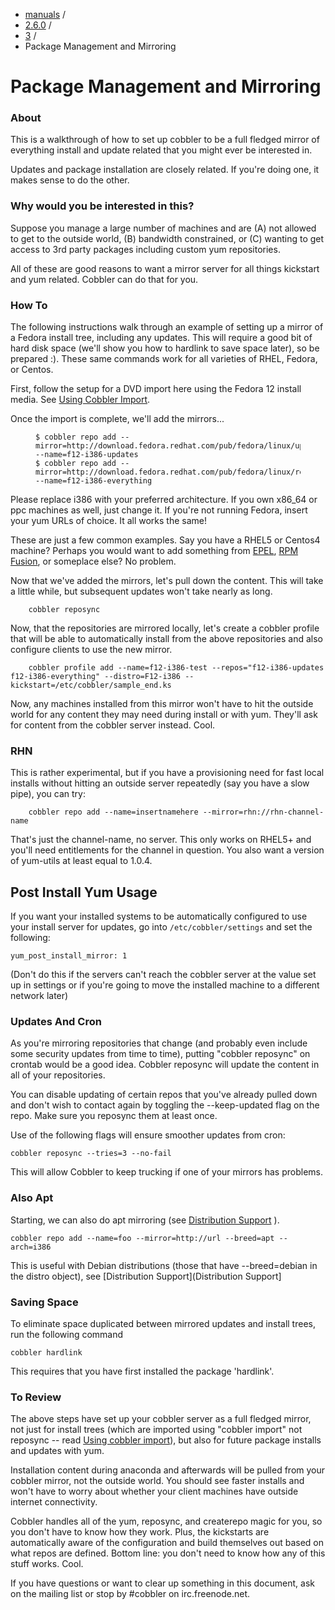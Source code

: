 
<!-- begin content -->

<div id="wrap" class="container">
 <div class="row">
  <div class="span8">
<ul class="breadcrumb"><li><a href="/manuals">manuals</a> <span class="divider">/</span></li><li><a href="/manuals/2.6.0">2.6.0</a> <span class="divider">/</span></li><li><a href="/manuals/2.6.0/3_-_General_Topics.html">3</a> <span class="divider">/</span></li><li class="active">Package Management and Mirroring</li></ul>
   <h1>Package Management and Mirroring</h1>
<h3>About</h3>

<p>This is a walkthrough of how to set up cobbler to be a full fledged
mirror of everything install and update related that you might ever
be interested in.</p>

<p>Updates and package installation are closely related. If you're
doing one, it makes sense to do the other.</p>

<h3>Why would you be interested in this?</h3>

<p>Suppose you manage a large number of machines and are (A) not
allowed to get to the outside world, (B) bandwidth constrained, or
(C) wanting to get access to 3rd party packages including custom
yum repositories.</p>

<p>All of these are good reasons to want a mirror server for all
things kickstart and yum related. Cobbler can do that for you.</p>

<h3>How To</h3>

<p>The following instructions walk through an example of setting up a
mirror of a Fedora install tree, including any updates. This will
require a good bit of hard disk space (we'll show you how to
hardlink to save space later), so be prepared :). These same
commands work for all varieties of RHEL, Fedora, or Centos.</p>

<p>First, follow the setup for a DVD import here using the Fedora 12
install media. See
<a href="Using%20cobbler%20import">Using Cobbler Import</a>.</p>

<p>Once the import is complete, we'll add the mirrors...</p>

<p><figure class="highlight"><pre><code class="language-bash" data-lang="bash">$ cobbler repo add --mirror=http://download.fedora.redhat.com/pub/fedora/linux/updates/12/ --name=f12-i386-updates
$ cobbler repo add --mirror=http://download.fedora.redhat.com/pub/fedora/linux/releases/12/Everything/i386/ --name=f12-i386-everything</code></pre></figure></p>

<p>Please replace i386 with your preferred architecture. If you own
x86_64 or ppc machines as well, just change it. If you're not
running Fedora, insert your yum URLs of choice. It all works the
same!</p>

<p>These are just a few common examples. Say you have a RHEL5 or
Centos4 machine? Perhaps you would want to add something from
<a href="http://fedoraproject.org/wiki/EPEL">EPEL</a>,
<a href="http://rpmfusion.org/">RPM Fusion</a>, or someplace else? No
problem.</p>

<p>Now that we've added the mirrors, let's pull down the content. This
will take a little while, but subsequent updates won't take nearly
as long.</p>

<pre><code>    cobbler reposync 
</code></pre>

<p>Now, that the repositories are mirrored locally, let's create a
cobbler profile that will be able to automatically install from the
above repositories and also configure clients to use the new
mirror.</p>

<pre><code>    cobbler profile add --name=f12-i386-test --repos="f12-i386-updates f12-i386-everything" --distro=F12-i386 --kickstart=/etc/cobbler/sample_end.ks 
</code></pre>

<p>Now, any machines installed from this mirror won't have to hit the
outside world for any content they may need during install or with
yum. They'll ask for content from the cobbler server instead.
Cool.</p>

<h3>RHN</h3>

<p>This is rather experimental, but if you have a provisioning need
for fast local installs without hitting an outside server
repeatedly (say you have a slow pipe), you can try:</p>

<pre><code>    cobbler repo add --name=insertnamehere --mirror=rhn://rhn-channel-name 
</code></pre>

<p>That's just the channel-name, no server. This only works on RHEL5+
and you'll need entitlements for the channel in question. You also
want a version of yum-utils at least equal to 1.0.4.</p>

<h2>Post Install Yum Usage</h2>

<p>If you want your installed systems to be automatically configured
to use your install server for updates, go into
<code>/etc/cobbler/settings</code> and set the following:</p>

<pre><code>yum_post_install_mirror: 1
</code></pre>

<p>(Don't do this if the servers can't reach the cobbler server at the
value set up in settings or if you're going to move the installed
machine to a different network later)</p>

<h3>Updates And Cron</h3>

<p>As you're mirroring repositories that change (and probably even
include some security updates from time to time), putting "cobbler
reposync" on crontab would be a good idea. Cobbler reposync will
update the content in all of your repositories.</p>

<p>You can disable updating of certain repos that you've already
pulled down and don't wish to contact again by toggling the
--keep-updated flag on the repo. Make sure you reposync them at
least once.</p>

<p>Use of the following flags will ensure smoother updates from cron:</p>

<pre><code>cobbler reposync --tries=3 --no-fail
</code></pre>

<p>This will allow Cobbler to keep trucking if one of your mirrors has
problems.</p>

<h3>Also Apt</h3>

<p>Starting, we can also do apt mirroring (see
<a href="Distribution%20Support">Distribution Support</a> ).</p>

<pre><code>cobbler repo add --name=foo --mirror=http://url --breed=apt --arch=i386
</code></pre>

<p>This is useful with Debian distributions (those that have
--breed=debian in the distro object), see
[Distribution Support](Distribution Support]</p>

<h3>Saving Space</h3>

<p>To eliminate space duplicated between mirrored updates and install
trees, run the following command</p>

<pre><code>cobbler hardlink
</code></pre>

<p>This requires that you have first installed the package
'hardlink'.</p>

<h3>To Review</h3>

<p>The above steps have set up your cobbler server as a full fledged
mirror, not just for install trees (which are imported using
"cobbler import" not reposync -- read
<a href="/cobbler/wiki/UsingCobblerImport">Using cobbler import</a>), but also
for future package installs and updates with yum.</p>

<p>Installation content during anaconda and afterwards will be pulled
from your cobbler mirror, not the outside world. You should see
faster installs and won't have to worry about whether your client
machines have outside internet connectivity.</p>

<p>Cobbler handles all of the yum, reposync, and createrepo magic for
you, so you don't have to know how they work. Plus, the kickstarts
are automatically aware of the configuration and build themselves
out based on what repos are defined. Bottom line: you don't need to
know how any of this stuff works. Cool.</p>

<p>If you have questions or want to clear up something in this
document, ask on the mailing list or stop by #cobbler on
irc.freenode.net.</p>
